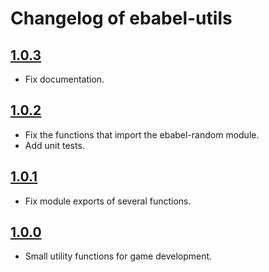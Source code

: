 # Changelog of ebabel-utils

## [1.0.3](https://github.com/ebabel-eu/ebabel-utils/releases/tag/v1.0.3)
- Fix documentation.

## [1.0.2](https://github.com/ebabel-eu/ebabel-utils/releases/tag/v1.0.2)
- Fix the functions that import the ebabel-random module.
- Add unit tests.

## [1.0.1](https://github.com/ebabel-eu/ebabel-utils/releases/tag/v1.0.1)
- Fix module exports of several functions.

## [1.0.0](https://github.com/ebabel-eu/ebabel-utils/releases/tag/v1.0.0)
- Small utility functions for game development.
